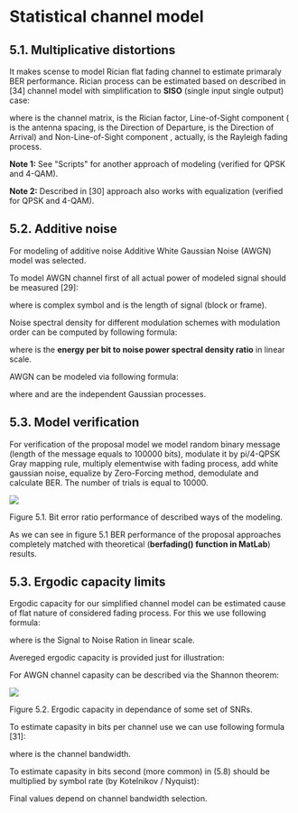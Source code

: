 # Statistical channel model

## 5.1. Multiplicative distortions

It makes scense to model Rician flat fading channel to estimate primaraly BER performance. Rician process  can be estimated based on described in \[34\] channel model with simplification to **SISO** \(single input single output\) case:

where  is the channel matrix,  is the Rician factor, Line-of-Sight component  \( is the antenna spacing,  is the Direction of Departure,  is the Direction of Arrival\) and Non-Line-of-Sight component , actually, is the Rayleigh fading process.

**Note 1:** See "Scripts" for another approach of modeling \(verified for QPSK and 4-QAM\).

**Note 2:** Described in \[30\] approach also works with equalization \(verified for QPSK and 4-QAM\).

## 5.2. Additive noise

For modeling of additive noise Additive White Gaussian Noise \(AWGN\) model was selected.

To model AWGN channel first of all actual power of modeled signal should be measured \[29\]:

where  is complex symbol and  is the length of signal \(block or frame\).

Noise spectral density for different modulation schemes with modulation order  can be computed by following formula:

where  is the **energy per bit to noise power spectral density ratio** in linear scale.

AWGN can be modeled via following formula:

where  and  are the independent Gaussian processes.

## 5.3. Model verification

For verification of the proposal model we model random binary message \(length of the message equals to 100000 bits\), modulate it by pi/4-QPSK Gray mapping rule, multiply elementwise with fading process, add white gaussian noise, equalize by Zero-Forcing method, demodulate and calculate BER. The number of trials is equal to 10000.

![](https://github.com/kirlf/cubesats/tree/4904a8c7c26549dc8a1a08a45237d264e5cc9806/assets/proof_complex.png)

Figure 5.1. Bit error ratio performance of described ways of the modeling.

As we can see in figure 5.1 BER performance of the proposal approaches completely matched with theoretical \(**berfading\(\) function in MatLab**\) results.

## 5.3. Ergodic capacity limits

Ergodic capacity for our simplified channel model can be estimated cause of flat nature of considered fading process. For this we use following formula:

where  is the Signal to Noise Ration in linear scale.

Avereged ergodic capacity is provided just for illustration:

For AWGN channel capasity can be described via the Shannon theorem:

![](https://github.com/kirlf/cubesats/tree/4904a8c7c26549dc8a1a08a45237d264e5cc9806/assets/capacity.png)

Figure 5.2. Ergodic capacity in dependance of some set of SNRs.

To estimate capasity in bits per channel use we can use following formula \[31\]:

where  is the channel bandwidth.

To estimate capasity in bits second \(more common\)  in \(5.8\) should be multiplied by symbol rate  \(by Kotelnikov / Nyquist\):

Final values depend on channel bandwidth selection.

